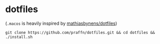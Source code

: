 # dotfiles

(`.macos` is heavily inspired by [mathiasbynens/dotfiles](https://github.com/mathiasbynens/dotfiles))

```
git clone https://github.com/praffn/dotfiles.git && cd dotfiles && ./install.sh
```